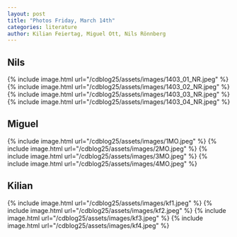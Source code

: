 ```yaml
---
layout: post
title: "Photos Friday, March 14th"
categories: literature
author: Kilian Feiertag, Miguel Ott, Nils Rönnberg
---
```


## Nils
{% include image.html url="/cdblog25/assets/images/1403_01_NR.jpeg" %}
{% include image.html url="/cdblog25/assets/images/1403_02_NR.jpeg" %}
{% include image.html url="/cdblog25/assets/images/1403_03_NR.jpeg" %}
{% include image.html url="/cdblog25/assets/images/1403_04_NR.jpeg" %}

## Miguel
{% include image.html url="/cdblog25/assets/images/1MO.jpeg" %}
{% include image.html url="/cdblog25/assets/images/2MO.jpeg" %}
{% include image.html url="/cdblog25/assets/images/3MO.jpeg" %}
{% include image.html url="/cdblog25/assets/images/4MO.jpeg" %}

## Kilian
{% include image.html url="/cdblog25/assets/images/kf1.jpeg" %}
{% include image.html url="/cdblog25/assets/images/kf2.jpeg" %}
{% include image.html url="/cdblog25/assets/images/kf3.jpeg" %}
{% include image.html url="/cdblog25/assets/images/kf4.jpeg" %}